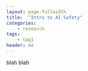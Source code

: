 ```yaml
---
layout: page-fullwidth
title:  "Intro to AI Safety"
categories:
    - research
tags:
    - tag1
header: no
---
```

blah blah
